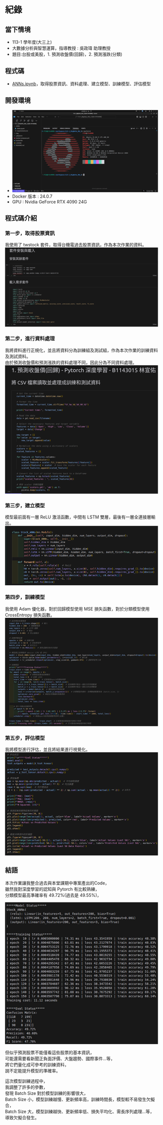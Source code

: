 # 紀錄
## 當下情境
- 113-1 學年度(大三上)
- 大數據分析與智慧運算，指導教授 : 吳政瑋 助理教授
- 題目:台股或美股，1. 預測收盤價(回歸)，2. 預測漲跌(分類)

## 程式碼
- [ANNs.ipynb](./ANNs/ANNs.ipynb)，取得股票資訊、資料處理、建立模型、訓練模型、評估模型
## 開發環境
- ![Linux 分之 - Ubuntu 22.04](./img/2024-12-06%2020-28-54.png)
- Docker 版本 : 24.0.7
- GPU : Nvidia GeForce RTX 4090 24G

## 程式碼介紹
### 第一步，取得股票資訊
我使用了 twstock 套件，取得台機電過去股票資訊，作為本次作業的資料。  
![獲取取票資訊](./img/2024-12-06%2020-32-23.png)
### 第二步，進行資料處理
我將資料進行正規化，並且將資料分為訓練組及測試組，作為本次作業的訓練資料及測試資料。  
由於預測收盤價和預測漲跌的資料處理不同，因此分為不同資料處理。  
![資料處理](./img/2024-12-06%2020-37-27.png)
### 第三步，建立模型
模型最前面有一層 ReLU 激活函數，中間有 LSTM 雙層，最後有一層全連接層輸出。  
![建立模型](./img/2024-12-06%2020-41-04.png)
### 第四步，訓練模型
我使用 Adam 優化器，對於回歸模型使用 MSE 損失函數，對於分類模型使用 CrossEntropy 損失函數。  
![訓練模型](./img/2024-12-06%2020-42-58.png)
### 第五步，評估模型
我將模型進行評估，並且將結果進行視覺化。  
![評估模型](./img/2024-12-06%2020-48-25.png)

## 結語
本次作業讓我整合過去與本堂課期中專案產出的Code，  
雖然我對深度學習的認知與 Pytorch 有比較熟練，  
分類模型最高準確率有 49.72%(過去是 49.55%)，  

![最高模型準確率](./img/d5fca5c9-886b-4760-a820-fb64f36d3aab.jpeg) 

但似乎預測股票不能僅看這些股票的基本資訊，  
可能還需要看新聞正負面評價、大盤趨勢、國際事件...等，  
將它們量化成可參考的訓練資料，  
說不定能提升模型的準確率。

這次模型訓練過程中，  
我調整了許多的參數，  
發現 Batch Size 對於模型訓練的影響很大，  
Batch Size 小，模型訓練越慢、更新頻率高，訓練時間長，模型較不易發生欠擬合，  
Batch Size 大，模型訓練越快、更新頻率低、損失平均化、需長序列處理...等，導致欠擬合發生。  